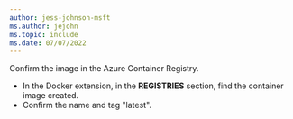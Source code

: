 ```yaml
---
author: jess-johnson-msft
ms.author: jejohn
ms.topic: include
ms.date: 07/07/2022
---
```


Confirm the image in the Azure Container Registry.

* In the Docker extension, in the **REGISTRIES** section, find the container image created.
* Confirm the name and tag "latest".
